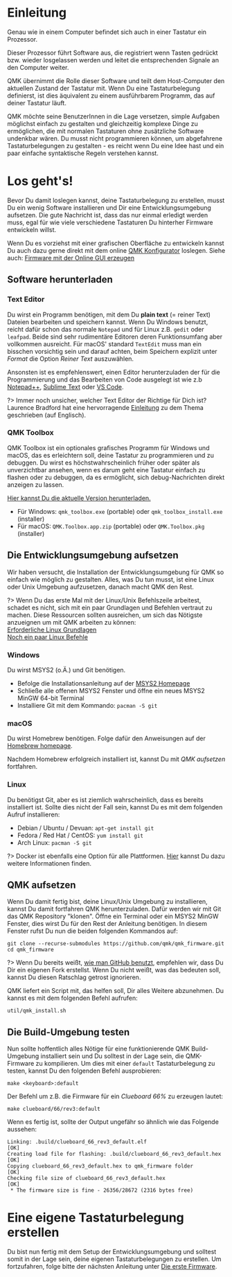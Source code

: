 # Einleitung
Genau wie in einem Computer befindet sich auch in einer Tastatur ein Prozessor.

Dieser Prozessor führt Software aus, die registriert wenn Tasten gedrückt bzw. wieder losgelassen werden und leitet die entsprechenden Signale an den Computer weiter.

QMK übernimmt die Rolle dieser Software und teilt dem Host-Computer den aktuellen Zustand der Tastatur mit. Wenn Du eine Tastaturbelegung definierst, ist dies äquivalent zu einem ausführbarem Programm, das auf deiner Tastatur läuft.

QMK möchte seine BenutzerInnen in die Lage versetzen, simple Aufgaben möglichst einfach zu gestalten und gleichzeitig komplexe Dinge zu ermöglichen, die mit normalen Tastaturen ohne zusätzliche Software undenkbar wären. Du musst nicht programmieren können, um abgefahrene Tastaturbelegungen zu gestalten - es reicht wenn Du eine Idee hast und ein paar einfache syntaktische Regeln verstehen kannst.

# Los geht's!
Bevor Du damit loslegen kannst, deine Tastaturbelegung zu erstellen, musst Du ein wenig Software installieren und Dir eine Entwicklungsumgebung aufsetzen. Die gute Nachricht ist, dass das nur einmal erledigt werden muss, egal für wie viele verschiedene Tastaturen Du hinterher Firmware entwickeln willst.

Wenn Du es vorziehst mit einer grafischen Oberfläche zu entwickeln kannst Du auch dazu gerne direkt mit dem online [QMK Konfigurator](https://config.qmk.fm) loslegen. Siehe auch: [Firmware mit der Online GUI erzeugen](de/newbs_building_firmware_configurator.md)

## Software herunterladen

### Text Editor

Du wirst ein Programm benötigen, mit dem Du **plain text** (= reiner Text) Dateien bearbeiten und speichern kannst. Wenn Du Windows benutzt, reicht dafür schon das normale `Notepad` und für Linux z.B. `gedit` oder `leafpad`. Beide sind sehr rudimentäre Editoren deren Funktionsumfang aber vollkommen ausreicht. Für macOS' standard `TextEdit` muss man ein bisschen vorsichtig sein und darauf achten, beim Speichern explizit unter _Format_ die Option _Reiner Text_ auszuwählen.

Ansonsten ist es empfehlenswert, einen Editor herunterzuladen der für die Programmierung und das Bearbeiten von Code ausgelegt ist wie z.b [Notepad++](http://notepad-plus-plus.org/), [Sublime Text](https://www.sublimetext.com/) oder [VS Code](https://code.visualstudio.com/).

?> Immer noch unsicher, welcher Text Editor der Richtige für Dich ist? Laurence Bradford hat eine hervorragende [Einleitung](https://learntocodewith.me/programming/basics/text-editors/) zu dem Thema geschrieben (auf Englisch).

### QMK Toolbox

QMK Toolbox ist ein optionales grafisches Programm für Windows und macOS, das es erleichtern soll, deine Tastatur zu programmieren und zu debuggen. Du wirst es höchstwahrscheinlich früher oder später als unverzichtbar ansehen, wenn es darum geht eine Tastatur einfach zu flashen oder zu debuggen, da es ermöglicht, sich debug-Nachrichten direkt anzeigen zu lassen.

[Hier kannst Du die aktuelle Version herunterladen.](https://github.com/qmk/qmk_toolbox/releases/latest)

* Für Windows: `qmk_toolbox.exe` (portable) oder `qmk_toolbox_install.exe` (installer)
* Für macOS: `QMK.Toolbox.app.zip` (portable) oder `QMK.Toolbox.pkg` (installer)

## Die Entwicklungsumgebung aufsetzen


Wir haben versucht, die Installation der Entwicklungsumgebung für QMK so einfach wie möglich zu gestalten. Alles, was Du tun musst, ist eine Linux oder Unix Umgebung aufzusetzen, danach macht QMK den Rest.

?> Wenn Du das erste Mal mit der Linux/Unix Befehlszeile arbeitest, schadet es nicht, sich mit ein paar Grundlagen und Befehlen vertraut zu machen. Diese Ressourcen sollten ausreichen, um sich das Nötigste anzueignen um mit QMK arbeiten zu können:<br>
[Erforderliche Linux Grundlagen](https://www.guru99.com/must-know-linux-commands.html)<br>
[Noch ein paar Linux Befehle](https://www.tjhsst.edu/~dhyatt/superap/unixcmd.html)

### Windows

Du wirst MSYS2 (o.Ä.) und Git benötigen.

* Befolge die Installationsanleitung auf der [MSYS2 Homepage](http://www.msys2.org)
* Schließe alle offenen MSYS2 Fenster und öffne ein neues MSYS2 MinGW 64-bit Terminal
* Installiere Git mit dem Kommando: `pacman -S git`

### macOS

Du wirst Homebrew benötigen. Folge dafür den Anweisungen auf der [Homebrew homepage](https://brew.sh).

Nachdem Homebrew erfolgreich installiert ist, kannst Du mit _QMK aufsetzen_ fortfahren. 

### Linux

Du benötigst Git, aber es ist ziemlich wahrscheinlich, dass es bereits installiert ist. Sollte dies nicht der Fall sein, kannst Du es mit dem folgenden Aufruf installieren:

* Debian / Ubuntu / Devuan: `apt-get install git`
* Fedora / Red Hat / CentOS: `yum install git`
* Arch Linux: `pacman -S git`

?> Docker ist ebenfalls eine Option für alle Plattformen. [Hier](de/getting_started_build_tools.md#docker) kannst Du dazu weitere Informationen finden.

## QMK aufsetzen
Wenn Du damit fertig bist, deine Linux/Unix Umgebung zu installieren, kannst Du damit fortfahren QMK herunterzuladen. Dafür werden wir mit Git das QMK Repository "klonen". Öffne ein Terminal oder ein MSYS2 MinGW Fenster, dies wirst Du für den Rest der Anleitung benötigen. In diesem Fenster rufst Du nun die beiden folgenden Kommandos auf:

```shell
git clone --recurse-submodules https://github.com/qmk/qmk_firmware.git
cd qmk_firmware
```
?> Wenn Du bereits weißt, [wie man GitHub benutzt](de/getting_started_github.md), empfehlen wir, dass Du Dir ein eigenen Fork erstellst. Wenn Du nicht weißt, was das bedeuten soll, kannst Du diesen Ratschlag getrost ignorieren.

QMK liefert ein Script mit, das helfen soll, Dir alles Weitere abzunehmen. Du kannst es mit dem folgenden Befehl aufrufen:

    util/qmk_install.sh

## Die Build-Umgebung testen

Nun sollte hoffentlich alles Nötige für eine funktionierende QMK Build-Umgebung installiert sein und Du solltest in der Lage sein, die QMK-Firmware zu kompilieren. Um dies mit einer `default` Tastaturbelegung zu testen, kannst Du den folgenden Befehl ausprobieren:

    make <keyboard>:default

Der Befehl um z.B. die Firmware für ein _Clueboard 66%_ zu erzeugen lautet:

    make clueboard/66/rev3:default

Wenn es fertig ist, sollte der Output ungefähr so ähnlich wie das Folgende aussehen:

```
Linking: .build/clueboard_66_rev3_default.elf                                                       [OK]
Creating load file for flashing: .build/clueboard_66_rev3_default.hex                               [OK]
Copying clueboard_66_rev3_default.hex to qmk_firmware folder                                        [OK]
Checking file size of clueboard_66_rev3_default.hex                                                 [OK]
 * The firmware size is fine - 26356/28672 (2316 bytes free)
```

# Eine eigene Tastaturbelegung erstellen
Du bist nun fertig mit dem Setup der Entwicklungsumgebung und solltest somit in der Lage sein, deine eigenen Tastaturbelegungen zu erstellen. Um fortzufahren, folge bitte der nächsten Anleitung unter [Die erste Firmware](de/newbs_building_firmware.md).
